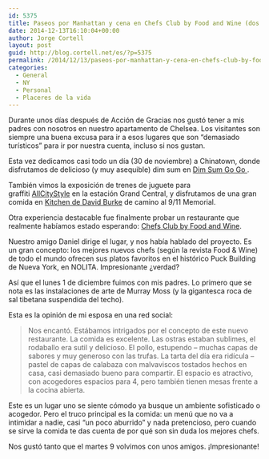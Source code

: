 ```yaml
---
id: 5375
title: Paseos por Manhattan y cena en Chefs Club by Food and Wine (dos veces)
date: 2014-12-13T16:10:04+00:00
author: Jorge Cortell
layout: post
guid: http://blog.cortell.net/es/?p=5375
permalink: /2014/12/13/paseos-por-manhattan-y-cena-en-chefs-club-by-food-and-wine-dos-veces/
categories:
  - General
  - NY
  - Personal
  - Placeres de la vida
---
```

Durante unos días después de Acción de Gracias nos gustó tener a mis padres con nosotros en nuestro apartamento de Chelsea. Los visitantes son siempre una buena excusa para ir a esos lugares que son &#8220;demasiado turísticos&#8221; para ir por nuestra cuenta, incluso si nos gustan.

Esta vez dedicamos casi todo un día (30 de noviembre) a Chinatown, donde disfrutamos de delicioso (y muy asequible) dim sum en  <a title="http://dimsumgogo.com/" href="http: // dimsumgogo. com / " target=" _ blank ">Dim Sum Go Go </a>.

También vimos la exposición de trenes de juguete para graffiti <a title="http://www.allcitystyle.com/" href="http://www.allcitystyle.com/" target="_blank">AllCityStyle</a> en la estación Grand Central, y disfrutamos de una gran comida en <a title=" http://www.davidburkekitchennyc.com/ " href=" http://www.davidburkekitchennyc.com/ " target=" _blank ">Kitchen de David Burke</a> de camino al 9/11 Memorial.

Otra experiencia destacable fue finalmente probar un restaurante que realmente habíamos estado esperando:  <a title="http://www.chefsclub.com/new-york/" href="http://www.chefsclub.com/ nueva-york / " target=" _ blank ">Chefs Club by Food and Wine</a>.

Nuestro amigo Daniel dirige el lugar, y nos había hablado del proyecto. Es un gran concepto: los mejores nuevos chefs (según la revista Food & Wine) de todo el mundo ofrecen sus platos favoritos en el histórico Puck Building de Nueva York, en NOLITA. Impresionante ¿verdad?

Así que el lunes 1 de diciembre fuimos con mis padres. Lo primero que se nota es las instalaciones de arte de Murray Moss (y la gigantesca roca de sal tibetana suspendida del techo).

Esta es la opinión de mi esposa en una red social:

> Nos encantó. Estábamos intrigados por el concepto de este nuevo restaurante. La comida es excelente. Las ostras estaban sublimes, el rodaballo era sutil y delicioso. El pollo, estupendo &#8211; muchas capas de sabores y muy generoso con las trufas. La tarta del día era ridícula &#8211; pastel de capas de calabaza con malvaviscos tostados hechos en casa, casi demasiado bueno para compartir. El espacio es atractivo, con acogedores espacios para 4, pero también tienen mesas frente a la cocina abierta.

Este es un lugar uno se siente cómodo ya busque un ambiente sofisticado o acogedor. Pero el truco principal es la comida: un menú que no va a intimidar a nadie, casi &#8220;un poco aburrido&#8221; y nada pretencioso, pero cuando se sirve la comida te das cuenta de por qué son sin duda los mejores chefs.

Nos gustó tanto que el martes 9 volvimos con unos amigos. ¡Impresionante!